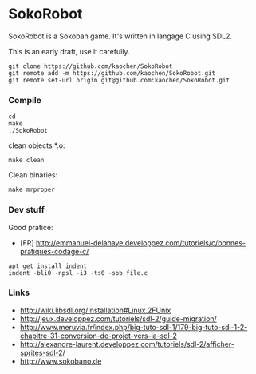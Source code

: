 # SokoRobot
SokoRobot is a Sokoban game. It's written in langage C using SDL2.

This is an early draft, use it carefully.

```
git clone https://github.com/kaochen/SokoRobot
git remote add -m https://github.com/kaochen/SokoRobot.git
git remote set-url origin git@github.com:kaochen/SokoRobot.git
```

### Compile
```
cd
make
./SokoRobot
```

clean objects *.o:
```
make clean
```
Clean binaries:
```
make mrproper
```

### Dev stuff
Good pratice:
 * [FR] http://emmanuel-delahaye.developpez.com/tutoriels/c/bonnes-pratiques-codage-c/
```
apt get install indent
indent -bli0 -npsl -i3 -ts0 -sob file.c
```


### Links
 * http://wiki.libsdl.org/Installation#Linux.2FUnix
 * http://jeux.developpez.com/tutoriels/sdl-2/guide-migration/
 * http://www.meruvia.fr/index.php/big-tuto-sdl-1/179-big-tuto-sdl-1-2-chapitre-31-conversion-de-projet-vers-la-sdl-2
 * http://alexandre-laurent.developpez.com/tutoriels/sdl-2/afficher-sprites-sdl-2/
 * http://www.sokobano.de

